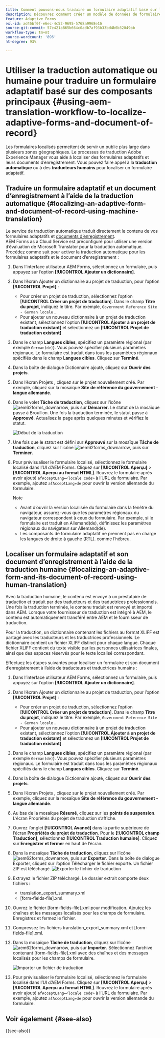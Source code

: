 ```yaml
---
title: Comment pouvons-nous traduire un formulaire adaptatif basé sur les composants principaux ?
description: Découvrez comment créer un modèle de données de formulaire dans AEM Forms, tester le modèle avec des exemples de données et de services et configurer diverses options pour un modèle.
feature: Adaptive Forms
exl-id: ad46bf0f-e6ec-4c52-9695-5768a9968e16
source-git-commit: 57e421a865b664c0adb7af93b33bd4b6b32049ab
workflow-type: tm+mt
source-wordcount: '896'
ht-degree: 93%

---
```


# Utiliser la traduction automatique ou humaine pour traduire un formulaire adaptatif basé sur des composants principaux {#using-aem-translation-workflow-to-localize-adaptive-forms-and-document-of-record}

Les formulaires localisés permettent de servir un public plus large dans plusieurs zones géographiques. Le processus de traduction Adobe Experience Manager vous aide à localiser des formulaires adaptatifs et leurs documents d’enregistrement. Vous pouvez faire appel à la **traduction automatique** ou à des **traducteurs humains** pour localiser un formulaire adaptatif.

## Traduire un formulaire adaptatif et un document d’enregistrement à l’aide de la traduction automatique {#localizing-an-adaptive-form-and-document-of-record-using-machine-translation}

Le service de traduction automatique traduit directement le contenu de vos formulaires adaptatifs et [documents d’enregistrement](/help/forms/generate-document-of-record-core-components.md). AEM Forms as a Cloud Service est préconfiguré pour utiliser une version d’évaluation de Microsoft Translator pour la traduction automatique. Procédez comme suit pour activer la traduction automatique pour les formulaires adaptatifs et le document d’enregistrement :

1. Dans l’interface utilisateur AEM Forms, sélectionnez un formulaire, puis appuyez sur l’option **[!UICONTROL Ajouter un dictionnaire]**.
1. Dans l’écran Ajouter un dictionnaire au projet de traduction, pour l’option **[!UICONTROL Projet]** :

   * Pour créer un projet de traduction, sélectionnez l’option **[!UICONTROL Créer un projet de traduction]**. Dans le champ **Titre du projet**, indiquez le titre. Par exemple, `Government Reference Site - German locale.`.
   * Pour ajouter un nouveau dictionnaire à un projet de traduction existant, sélectionnez l’option **[!UICONTROL Ajouter à un projet de traduction existant]** et sélectionnez un **[!UICONTROL Projet de traduction existant]**.
1. Dans le champ **Langues cibles**, spécifiez un paramètre régional (par exemple `German(de)`). Vous pouvez spécifier plusieurs paramètres régionaux. Le formulaire est traduit dans tous les paramètres régionaux spécifiés dans le champ **Langues cibles**. Cliquez sur **Terminé**.
1. Dans la boîte de dialogue Dictionnaire ajouté, cliquez sur **Ouvrir des projets**.
1. Dans l’écran Projets , cliquez sur le projet nouvellement créé. Par exemple, cliquez sur la mosaïque **Site de référence du gouvernement - langue allemande**.
1. Dans le volet **Tâche de traduction**, cliquez sur l’icône ![aem62forms_downarrow](assets/aem62forms_downarrow.png), puis sur **Démarrer**. Le statut de la mosaïque passe à Brouillon. Une fois la traduction terminée, le statut passe à **Approuvé**. Actualisez la page après quelques minutes et vérifiez le statut.

   ![Début de la traduction](/help/forms/assets/adaptive-forms-core-components-start-translation.png)
1. Une fois que le statut est défini sur **Approuvé** sur la mosaïque **Tâche de traduction**, cliquez sur l’icône ![aem62forms_downarrow](assets/aem62forms_downarrow.png), puis sur **Terminer**.

1. Pour prévisualiser le formulaire localisé, sélectionnez le formulaire localisé dans l’UI d’AEM Forms. Cliquez sur **[!UICONTROL Aperçu]** > **[!UICONTROL Aperçu au format HTML]**. Rouvrez le formulaire après avoir ajouté `afAcceptLang=<locale code>` à l’URL du formulaire. Par exemple, ajoutez `afAcceptLang=de` pour ouvrir la version allemande du formulaire.


   >[!NOTE]
   >
   >* Avant d’ouvrir la version localisée du formulaire dans la fenêtre du navigateur, assurez-vous que les paramètres régionaux du navigateur correspondent à ceux du formulaire. Par exemple, si le formulaire est traduit en Allemand(de), définissez les paramètres régionaux du navigateur sur Allemand(de).
   >* Les composants de formulaire adaptatif ne prennent pas en charge les langues de droite à gauche (RTL). comme l’hébreu.

<!-- 
   Along with the Adaptive form, the auto-generated document of record is also localized.

   For more information on Document of Record settings and configuration, see:

   [Document of Record Template](/help/forms/using/generate-document-of-record-for-non-xfa-based-adaptive-forms.md#p-document-of-record-template-configuration-p)

   [Document of Record settings](/help/forms/using/generate-document-of-record-for-non-xfa-based-adaptive-forms.md#p-document-of-record-settings-p)

1. [Customize the branding information of the document of record](/help/forms/using/generate-document-of-record-for-non-xfa-based-adaptive-forms.md) and ensure that the browser locale is set to the same language to which you have localized the Adaptive Form using machine language. The browser locale helps localize the branding information in the document of record.
1. To view the localized document of record, tap Generate Preview. The document of record PDF is generated and opened in a new tab in your browser.

-->

## Localiser un formulaire adaptatif et son document d’enregistrement à l’aide de la traduction humaine {#localizing-an-adaptive-form-and-its-document-of-record-using-human-translation}

Avec la traduction humaine, le contenu est envoyé à un prestataire de traduction et traduit par des traducteurs et des traductrices professionnels. Une fois la traduction terminée, le contenu traduit est renvoyé et importé dans AEM. Lorsque votre fournisseur de traduction est intégré à AEM, le contenu est automatiquement transféré entre AEM et le fournisseur de traduction.

Pour la traduction, un dictionnaire contenant les fichiers au format XLIFF est partagé avec les traducteurs et les traductrices professionnels. Le dictionnaire contient un fichier XLIFF distinct pour chaque langue. Chaque fichier XLIFF contient du texte visible par les personnes utilisatrices finales, ainsi que des espaces réservés pour le texte localisé correspondant.

Effectuez les étapes suivantes pour localiser un formulaire et son document d’enregistrement à l’aide de traducteurs et traductrices humains :

1. Dans l’interface utilisateur AEM Forms, sélectionnez un formulaire, puis appuyez sur l’option **[!UICONTROL Ajouter un dictionnaire]**.
1. Dans l’écran Ajouter un dictionnaire au projet de traduction, pour l’option **[!UICONTROL Projet]** :

   * Pour créer un projet de traduction, sélectionnez l’option **[!UICONTROL Créer un projet de traduction]**. Dans le champ **Titre du projet**, indiquez le titre. Par exemple, `Government Reference Site - German locale.`.
   * Pour ajouter un nouveau dictionnaire à un projet de traduction existant, sélectionnez l’option **[!UICONTROL Ajouter à un projet de traduction existant]** et sélectionnez un **[!UICONTROL Projet de traduction existant]**.
1. Dans le champ **Langues cibles**, spécifiez un paramètre régional (par exemple `German(de)`). Vous pouvez spécifier plusieurs paramètres régionaux. Le formulaire est traduit dans tous les paramètres régionaux spécifiés dans le champ **Langues cibles**. Cliquez sur **Terminé**.
1. Dans la boîte de dialogue Dictionnaire ajouté, cliquez sur **Ouvrir des projets**.
1. Dans l’écran Projets , cliquez sur le projet nouvellement créé. Par exemple, cliquez sur la mosaïque **Site de référence du gouvernement - langue allemande**.
1. Au bas de la mosaïque **Résumé**, cliquez sur les **points de suspension**. L’écran Propriétés du projet de traduction s’affiche.
1. Ouvrez l’onglet **[!UICONTROL Avancé]** dans la partie supérieure de l’écran **Propriétés du projet de traduction**. Pour le **[!UICONTROL champ Traduction]**, sélectionnez **[!UICONTROL Traduction humaine]**. Cliquez sur **Enregistrer et fermer** en haut de l’écran.
1. Dans la mosaïque **Tâche de traduction**, cliquez sur l’icône ![aem62forms_downarrow](assets/aem62forms_downarrow.png), puis sur **Exporter**. Dans la boîte de dialogue Exporter, cliquez sur l’option Télécharger le fichier exporté. Un fichier ZIP est téléchargé.
   ![Exporter le fichier de traduction](/help/forms/assets/adaptive-forms-core-components-start-translation-export.png)
1. Extrayez le fichier ZIP téléchargé. Le dossier extrait comporte deux fichiers :
   * translation_export_summary.xml
   * [form-fields-file].xml.
1. Ouvrez le fichier [form-fields-file].xml pour modification. Ajoutez les chaînes et les messages localisés pour les champs de formulaire. Enregistrez et fermez le fichier.
1. Compressez les fichiers translation_export_summary.xml et [form-fields-file].xml.
1. Dans la mosaïque **Tâche de traduction**, cliquez sur l’icône ![aem62forms_downarrow](assets/aem62forms_downarrow.png), puis sur **Importer**. Sélectionnez l’archive contenant [form-fields-file].xml avec des chaînes et des messages localisés pour les champs de formulaire.

   ![Importer un fichier de traduction](/help/forms/assets/adaptive-forms-core-components-start-translation-import.png)

1. Pour prévisualiser le formulaire localisé, sélectionnez le formulaire localisé dans l’UI d’AEM Forms. Cliquez sur **[!UICONTROL Aperçu]** > **[!UICONTROL Aperçu au format HTML]**. Rouvrez le formulaire après avoir ajouté `afAcceptLang=<locale code>` à l’URL du formulaire. Par exemple, ajoutez `afAcceptLang=de` pour ouvrir la version allemande du formulaire.

## Voir également {#see-also}

{{see-also}}